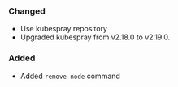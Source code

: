 ### Changed

- Use kubespray repository
- Upgraded kubespray from v2.18.0 to v2.19.0.

### Added
- Added `remove-node` command

